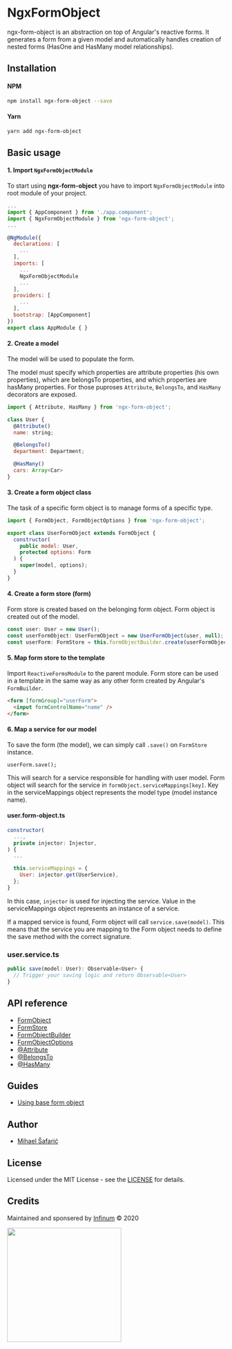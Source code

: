 # NgxFormObject

ngx-form-object is an abstraction on top of Angular's reactive forms. It generates a form from a given model and automatically handles creation of nested forms (HasOne and HasMany model relationships).

## Installation

#### NPM

```bash
npm install ngx-form-object --save
```

#### Yarn

```bash
yarn add ngx-form-object
```

## Basic usage

#### 1. Import `NgxFormObjectModule`
To start using **ngx-form-object** you have to import `NgxFormObjectModule` into root module of your project.

```js
...
import { AppComponent } from './app.component';
import { NgxFormObjectModule } from 'ngx-form-object';
...

@NgModule({
  declarations: [
    ...
  ],
  imports: [
    ...
    NgxFormObjectModule
    ...
  ],
  providers: [
    ...
  ],
  bootstrap: [AppComponent]
})
export class AppModule { }

```

#### 2. Create a model

The model will be used to populate the form.

The model must specify which properties are attribute properties (his own properties), which are belongsTo properties, and which properties are hasMany properties. For those puproses `Attribute`, `BelongsTo`, and `HasMany` decorators are exposed.

```js
import { Attribute, HasMany } from 'ngx-form-object';

class User {
  @Attribute()
  name: string;

  @BelongsTo()
  department: Department;

  @HasMany()
  cars: Array<Car>
}
```

#### 3. Create a form object class

The task of a specific form object is to manage forms of a specific type.

```js
import { FormObject, FormObjectOptions } from 'ngx-form-object';

export class UserFormObject extends FormObject {
  constructor(
    public model: User,
    protected options: Form
  ) {
    super(model, options);
  }
}
```


#### 4. Create a form store (form)
Form store is created based on the belonging form object. Form object is created out of the model.

```js
const user: User = new User();
const userFormObject: UserFormObject = new UserFormObject(user, null);
const userForm: FormStore = this.formObjectBuilder.create(userFormObject);
```

#### 5. Map form store to the template
Import `ReactiveFormsModule` to the parent module.
Form store can be used in a template in the same way as any other form created by Angular's `FormBuilder`.

```html
<form [formGroup]="userForm">
  <input formControlName="name" />
</form>
```

#### 6. Map a service for our model
To save the form (the model), we can simply call `.save()` on `FormStore` instance.
```
userForm.save();
```

This will search for a service responsible for handling with user model. Form object will search for the service in `formObject.serviceMappings[key]`. Key in the serviceMappings object represents the model type (model instance name).


#### user.form-object.ts
```js
constructor(
  ...,
  private injector: Injector,
) {
  ...

  this.serviceMappings = {
    User: injector.get(UserService),
  };
}
```

In this case, `injector` is used for injecting the service.
Value in the serviceMappings object represents an instance of a service.

If a mapped service is found, Form object will call `service.save(model)`. This means that the service you are mapping to the Form object needs to define the save method with the correct signature.

### user.service.ts
```js
public save(model: User): Observable<User> {
  // Trigger your saving logic and return Observable<User>
}
```

## API reference

* [FormObject](https://github.com/infinum/ngx-form-object/wiki/FormObject)
* [FormStore](https://github.com/infinum/ngx-form-object/wiki/FormStore)
* [FormObjectBuilder](https://github.com/infinum/ngx-form-object/wiki/FormObjectBuilder)
* [FormObjectOptions](https://github.com/infinum/ngx-form-object/wiki/FormObjectOptions)
* [@Attribute](https://github.com/infinum/ngx-form-object/wiki/Attribute-decorator)
* [@BelongsTo](https://github.com/infinum/ngx-form-object/wiki/BelongsTo-decorator)
* [@HasMany](https://github.com/infinum/ngx-form-object/wiki/HasMany-decorator)

## Guides

* [Using base form object](https://github.com/infinum/ngx-form-object/wiki/BaseFormObject)

## Author ##

* [Mihael Šafarić](http://github.com/safo6m)

## License

Licensed under the MIT License - see the [LICENSE](LICENSE) for details.

## Credits ##

Maintained and sponsered by [Infinum](https://infinum.com) &copy; 2020

<img src="https://infinum.co/infinum.png" width="264">

